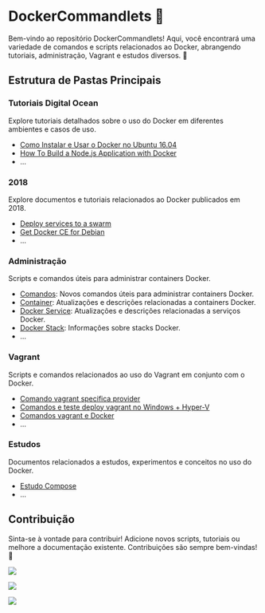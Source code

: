 # DockerCommandlets 🐳

Bem-vindo ao repositório DockerCommandlets! Aqui, você encontrará uma variedade de comandos e scripts relacionados ao Docker, abrangendo tutoriais, administração, Vagrant e estudos diversos. 🚀

## Estrutura de Pastas Principais

### Tutoriais Digital Ocean
Explore tutoriais detalhados sobre o uso do Docker em diferentes ambientes e casos de uso.
- [Como Instalar e Usar o Docker no Ubuntu 16.04](./Tutoriais%20Digital%20Ocean/Como%20Instalar%20e%20Usar%20o%20Docker%20no%20Ubuntu%2016.04.pdf)
- [How To Build a Node.js Application with Docker](./Tutoriais%20Digital%20Ocean/How%20To%20Build%20a%20Node.js%20Application%20with%20Docker.pdf)
- ...

### 2018
Explore documentos e tutoriais relacionados ao Docker publicados em 2018.
- [Deploy services to a swarm](./2018/Deploy%20services%20to%20a%20swarm%20_%20Docker%20Documentation.pdf)
- [Get Docker CE for Debian](./2018/Get%20Docker%20CE%20for%20Debian%20_%20Docker%20Documentation.pdf)
- ...

### Administração
Scripts e comandos úteis para administrar containers Docker.
- [Comandos](./administração/comandos): Novos comandos úteis para administrar containers Docker.
- [Container](./administração/container): Atualizações e descrições relacionadas a containers Docker.
- [Docker Service](./administração/docker%20service): Atualizações e descrições relacionadas a serviços Docker.
- [Docker Stack](./administração/docker%20stack): Informações sobre stacks Docker.
- ...

### Vagrant
Scripts e comandos relacionados ao uso do Vagrant em conjunto com o Docker.
- [Comando vagrant specifica provider](./Vagrant/Comando%20vagrant%20specifica%20provider.txt)
- [Comandos e teste deploy vagrant no Windows + Hyper-V](./Vagrant/Comandos%20e%20teste%20deploy%20vagrant%20no%20Windows%20+%20Hyper-V%20-%20vagrant.txt)
- [Comandos vagrant e Docker](./Vagrant/Comandos%20vagrant%20e%20Docker.txt)
- ...

### Estudos
Documentos relacionados a estudos, experimentos e conceitos no uso do Docker.
- [Estudo Compose](./Estudos/estudo%20compose.txt)
- ...

## Contribuição

Sinta-se à vontade para contribuir! Adicione novos scripts, tutoriais ou melhore a documentação existente. Contribuições são sempre bem-vindas! 🎉


![](https://cdn-images-1.medium.com/max/1200/1*6aiG8217Vy9kEpF5k9ag4Q.gif)


![](https://wac-cdn.atlassian.com/dam/jcr:325fff80-6aa7-4d46-a3f9-4db402f17a8d/devops-loop-illustrations.png?cdnVersion=km)


![](https://docker-unleashed.readthedocs.io/_images/microservices.png)

